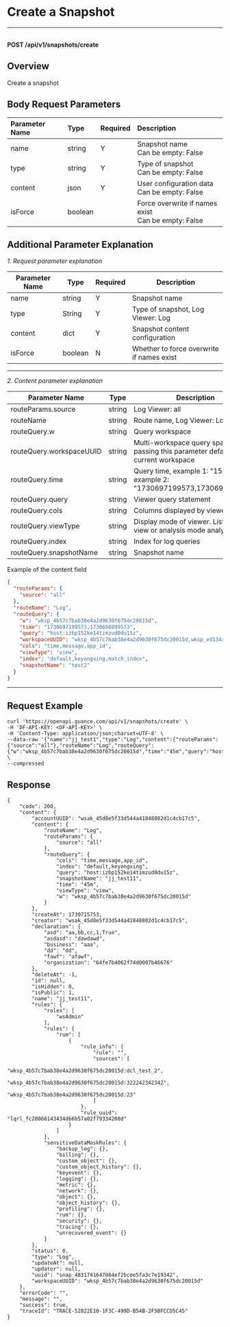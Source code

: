 # Create a Snapshot

---

<br />**POST /api/v1/snapshots/create**

## Overview
Create a snapshot


## Body Request Parameters

| Parameter Name | Type   | Required | Description                       |
|:--------------|:-------|:--------|:----------------------------------|
| name          | string | Y       | Snapshot name<br>Can be empty: False <br> |
| type          | string | Y       | Type of snapshot<br>Can be empty: False <br> |
| content       | json   | Y       | User configuration data<br>Can be empty: False <br> |
| isForce       | boolean|         | Force overwrite if names exist<br>Can be empty: False <br> |

## Additional Parameter Explanation

*1. Request parameter explanation*

| Parameter Name  | Type    | Required | Description                          |
|-----------------|---------|----------|--------------------------------------|
| name            | string  | Y        | Snapshot name                        |
| type            | String  | Y        | Type of snapshot, Log Viewer: Log    |
| content         | dict    | Y        | Snapshot content configuration       |
| isForce         | boolean | N        | Whether to force overwrite if names exist |

--------------

*2. Content parameter explanation*

| Parameter Name             | Type   | Description                                             |
|----------------------------|--------|---------------------------------------------------------|
| routeParams.source          | string | Log Viewer: all                                         |
| routeName                   | string | Route name, Log Viewer: Log                             |
| routeQuery.w                | string | Query workspace                                         |
| routeQuery.workspaceUUID    | string | Multi-workspace query space ID, not passing this parameter defaults to the current workspace |
| routeQuery.time             | string | Query time, example 1: "15m", example 2: "1730697199573,1730698099573" |
| routeQuery.query            | string | Viewer query statement                                  |
| routeQuery.cols             | string | Columns displayed by viewer                             |
| routeQuery.viewType         | string | Display mode of viewer. List mode view or analysis mode analyze |
| routeQuery.index            | string | Index for log queries                                   |
| routeQuery.snapshotName     | string | Snapshot name                                           |

Example of the content field
```json
{
  "routeParams": {
    "source": "all"
  },
  "routeName": "Log",
  "routeQuery": {
    "w": "wksp_4b57c7bab38e4a2d9630f675dc20015d",
    "time": "1730697199573,1730698099573",
    "query": "host:izbp152ke14timzud0du15z",
    "workspaceUUID": "wksp_4b57c7bab38e4a2d9630f675dc20015d,wksp_ed134a6485c8484dbd0e58ce9a9c6115",
    "cols": "time,message,app_id",
    "viewType": "view",
    "index": "default,keyongxing,match_index",
    "snapshotName": "test2"
  }
}
```
--------------

## Request Example
```shell
curl 'https://openapi.guance.com/api/v1/snapshots/create' \
-H 'DF-API-KEY: <DF-API-KEY>' \
-H 'Content-Type: application/json;charset=UTF-8' \
--data-raw '{"name":"jj_test1","type":"Log","content":{"routeParams":{"source":"all"},"routeName":"Log","routeQuery":{"w":"wksp_4b57c7bab38e4a2d9630f675dc20015d","time":"45m","query":"host:izbp152ke14timzud0du15z","cols":"time,message,app_id","viewType":"view","index":"default,keyongxing","snapshotName":"jj_test1"}}}' \
--compressed
```

## Response
```shell
{
    "code": 200,
    "content": {
        "accountUUID": "wsak_45d8e5f33d544a41848802d1c4cb17c5",
        "content": {
            "routeName": "Log",
            "routeParams": {
                "source": "all"
            },
            "routeQuery": {
                "cols": "time,message,app_id",
                "index": "default,keyongxing",
                "query": "host:izbp152ke14timzud0du15z",
                "snapshotName": "jj_test11",
                "time": "45m",
                "viewType": "view",
                "w": "wksp_4b57c7bab38e4a2d9630f675dc20015d"
            }
        },
        "createAt": 1730715753,
        "creator": "wsak_45d8e5f33d544a41848802d1c4cb17c5",
        "declaration": {
            "asd": "aa,bb,cc,1,True",
            "asdasd": "dawdawd",
            "business": "aaa",
            "dd": "dd",
            "fawf": "afawf",
            "organization": "64fe7b4062f74d0007b46676"
        },
        "deleteAt": -1,
        "id": null,
        "isHidden": 0,
        "isPublic": 1,
        "name": "jj_test11",
        "rules": {
            "roles": [
                "wsAdmin"
            ],
            "rules": {
                "rum": [
                    {
                        "rule_info": {
                            "rule": "",
                            "sources": [
                                "wksp_4b57c7bab38e4a2d9630f675dc20015d:dcl_test_2",
                                "wksp_4b57c7bab38e4a2d9630f675dc20015d:322242342342",
                                "wksp_4b57c7bab38e4a2d9630f675dc20015d:23"
                            ]
                        },
                        "rule_uuid": "lqrl_fc28066143434d66b57a02f79334208d"
                    }
                ]
            },
            "sensitiveDataMaskRules": {
                "backup_log": {},
                "billing": {},
                "custom_object": {},
                "custom_object_history": {},
                "keyevent": {},
                "logging": {},
                "metric": {},
                "network": {},
                "object": {},
                "object_history": {},
                "profiling": {},
                "rum": {},
                "security": {},
                "tracing": {},
                "unrecovered_event": {}
            }
        },
        "status": 0,
        "type": "Log",
        "updateAt": null,
        "updator": null,
        "uuid": "snap_4831741647084ef2bcee5fa3c7e19342",
        "workspaceUUID": "wksp_4b57c7bab38e4a2d9630f675dc20015d"
    },
    "errorCode": "",
    "message": "",
    "success": true,
    "traceId": "TRACE-52822E10-1F3C-499D-B54B-2F5BFCCD5C45"
} 
```